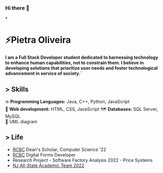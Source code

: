 ### Hi there 👋

<!--
**pietradev/pietradev** is a ✨ _special_ ✨ repository because its `README.md` (this file) appears on your GitHub profile.

Here are some ideas to get you started:

- 🔭 I’m currently working on ...
- 🌱 I’m currently learning ...
- 👯 I’m looking to collaborate on ...
- 🤔 I’m looking for help with ...
- 💬 Ask me about ...
- 📫 How to reach me: ...
- 😄 Pronouns: ...
- ⚡ Fun fact: ...
-->

*<h1>⚡Pietra Oliveira</h1>
**I am a Full Stack Developer student dedicated to harnessing technology to enhance human capabilities, not to constrain them. I believe in developing solutions that prioritize user needs and foster technological advancement in service of society.`**

**<h2>> Skills</h2>**
:coffee: **Programming Languages:** Java, C++, Python, JavaScript <br>
:hammer: **Web development:** HTML, CSS, JavaScript 
:world_map: **Databases:** SQL Server, MySQL<br>
:page_with_curl: UML diagram


**<h2>> Life</h2>**
- [RCBC](https://www.rcbc.edu/) Dean's Scholar, Computer Science '22
- [RCBC](https://www.rcbc.edu/) Digital Forms Developer 
- Research Project - Software Factory Analysis 2022 - Price Systems
- [NJ All-State Academic Team 2022](https://www.njccc.org/)




